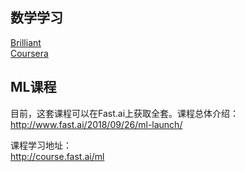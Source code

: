 数学学习
---
[Brilliant](https://brilliant.org)  
[Coursera](https://www.coursera.org/specializations/mathematics-machine-learning)  

ML课程
---
目前，这套课程可以在Fast.ai上获取全套。课程总体介绍：  
http://www.fast.ai/2018/09/26/ml-launch/  

课程学习地址：  
http://course.fast.ai/ml  
